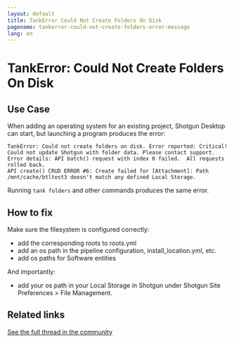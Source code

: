 ```yaml
---
layout: default
title: TankError Could Not Create Folders On Disk
pagename: tankerror-could-not-create-folders-error-message
lang: en
---
```


# TankError: Could Not Create Folders On Disk

## Use Case

When adding an operating system for an existing project, Shotgun Desktop can start, but launching a program produces the error:

```
TankError: Could not create folders on disk. Error reported: Critical! Could not update Shotgun with folder data. Please contact support. Error details: API batch() request with index 0 failed.  All requests rolled back.
API create() CRUD ERROR #6: Create failed for [Attachment]: Path /mnt/cache/btltest3 doesn't match any defined Local Storage.
```

Running `tank folders` and other commands produces the same error.

## How to fix

Make sure the filesystem is configured correctly:

- add the corresponding roots to roots.yml
- add an os path in the pipeline configuration, install_location.yml, etc.
- add os paths for Software entities

And importantly:

- add your os path in your Local Storage in Shotgun under Shotgun Site Preferences > File Management.


## Related links

[See the full thread in the community](https://community.shotgridsoftware.com/t/adding-an-operating-system-for-existing-project/10129)